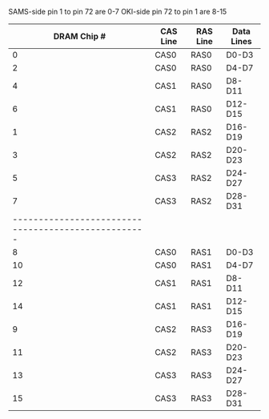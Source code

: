 SAMS-side pin 1 to pin 72 are 0-7
OKI-side  pin 72 to pin 1 are 8-15

| DRAM Chip # | CAS Line | RAS Line | Data Lines    |
|-------------|----------|----------|---------------|
| 0           | CAS0     | RAS0     | D0-D3         |
| 2           | CAS0     | RAS0     | D4-D7         |
| 4           | CAS1     | RAS0     | D8-D11        |
| 6           | CAS1     | RAS0     | D12-D15       |
| 1           | CAS2     | RAS2     | D16-D19       |
| 3           | CAS2     | RAS2     | D20-D23       |
| 5           | CAS3     | RAS2     | D24-D27       |
| 7           | CAS3     | RAS2     | D28-D31       |
|---------------------------------------------------|
| 8           | CAS0     | RAS1     | D0-D3         |
| 10          | CAS0     | RAS1     | D4-D7         |
| 12          | CAS1     | RAS1     | D8-D11        |
| 14          | CAS1     | RAS1     | D12-D15       |
| 9           | CAS2     | RAS3     | D16-D19       |
| 11          | CAS2     | RAS3     | D20-D23       |
| 13          | CAS3     | RAS3     | D24-D27       |
| 15          | CAS3     | RAS3     | D28-D31       |
